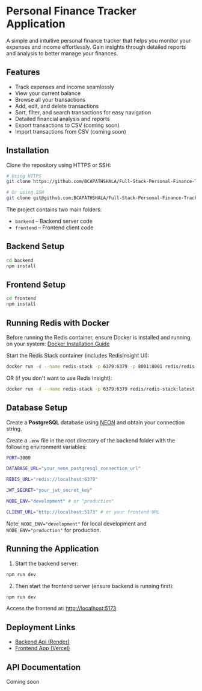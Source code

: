 # Personal Finance Tracker Application

A simple and intuitive personal finance tracker that helps you monitor your expenses and income effortlessly. Gain insights through detailed reports and analysis to better manage your finances.

## Features

- Track expenses and income seamlessly
- View your current balance
- Browse all your transactions
- Add, edit, and delete transactions
- Sort, filter, and search transactions for easy navigation
- Detailed financial analysis and reports
- Export transactions to CSV (coming soon)
- Import transactions from CSV (coming soon)

## Installation

Clone the repository using HTTPS or SSH:

```bash
# Using HTTPS
git clone https://github.com/BCAPATHSHALA/Full-Stack-Personal-Finance-Tracker-Web-Application.git

# Or using SSH
git clone git@github.com:BCAPATHSHALA/Full-Stack-Personal-Finance-Tracker-Web-Application.git
```

The project contains two main folders:

- `backend` – Backend server code
- `frontend` – Frontend client code

## Backend Setup

```bash
cd backend
npm install
```

## Frontend Setup

```bash
cd frontend
npm install
```

## Running Redis with Docker

Before running the Redis container, ensure Docker is installed and running on your system:
[Docker Installation Guide](https://docs.docker.com/desktop/setup/install/windows-install/)

Start the Redis Stack container (includes RedisInsight UI):

```bash
docker run -d --name redis-stack -p 6379:6379 -p 8001:8001 redis/redis-stack:latest
```

OR (if you don't want to use Redis Insight):

```bash
docker run -d --name redis-stack -p 6379:6379 redis/redis-stack:latest
```

## Database Setup

Create a **PostgreSQL** database using [NEON](https://neon.tech/) and obtain your connection string.

Create a `.env` file in the root directory of the backend folder with the following environment variables:

```bash
PORT=3000

DATABASE_URL="your_neon_postgresql_connection_url"

REDIS_URL="redis://localhost:6379"

JWT_SECRET="your_jwt_secret_key"

NODE_ENV="development" # or "production"

CLIENT_URL="http://localhost:5173" # or your frontend URL
```

Note: `NODE_ENV="development"` for local development and `NODE_ENV="production"` for production.

## Running the Application

1. Start the backend server:

```bash
npm run dev
```

2. Then start the frontend server (ensure backend is running first):

```bash
npm run dev
```

Access the frontend at: [http://localhost:5173](http://localhost:5173)

## Deployment Links

- [Backend Api (Render)](https://full-stack-personal-finance-tracker-web.onrender.com)
- [Frontend App (Vercel)](https://full-stack-personal-finance-tracker-one.vercel.app)

## API Documentation

Coming soon
